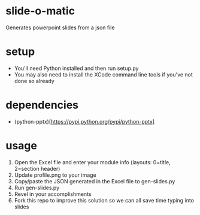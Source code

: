 # slide-o-matic
Generates powerpoint slides from a json file

# setup
- You'll need Python installed and then run setup.py
- You may also need to install the XCode command line tools if you've not done so already

# dependencies
- (python-pptx)[https://pypi.python.org/pypi/python-pptx]

# usage
1. Open the Excel file and enter your module info (layouts: 0=title, 2=section header)
2. Update profile.png to your image
3. Copy/paste the JSON generated in the Excel file to gen-slides.py
4. Run gen-slides.py
5. Revel in your accomplishments
6. Fork this repo to improve this solution so we can all save time typing into slides
